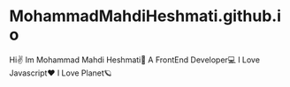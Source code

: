 # MohammadMahdiHeshmati.github.io
Hi✌️
Im Mohammad Mahdi Heshmati🧑
A FrontEnd Developer💻
I Love Javascript❤️
I Love Planet🪐
